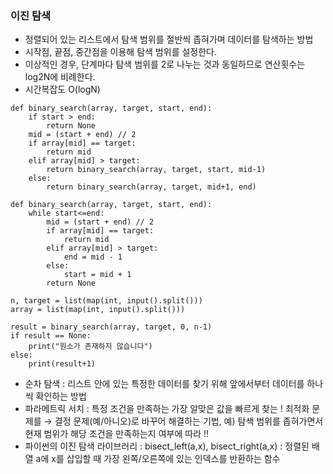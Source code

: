 ### 이진 탐색
- 정렬되어 있는 리스트에서 탐색 범위를 절반씩 좁혀가며 데이터를 탐색하는 방법
- 시작점, 끝점, 중간점을 이용해 탐색 범위를 설정한다.
- 이상적인 경우, 단계마다 탐색 범위를 2로 나누는 것과 동일하므로 연산횟수는 log2N에 비례한다.
- 시간복잡도 O(logN)
  
```
def binary_search(array, target, start, end):
	if start > end:
		return None
	mid = (start + end) // 2
	if array[mid] == target:
		return mid
	elif array[mid] > target:
		return binary_search(array, target, start, mid-1)
	else:
		return binary_search(array, target, mid+1, end)

def binary_search(array, target, start, end):
	while start<=end:
		mid = (start + end) // 2
		if array[mid] == target:
			return mid
		elif array[mid] > target:
			end = mid - 1
		else:
			start = mid + 1
		return None

n, target = list(map(int, input().split()))
array = list(map(int, input().split()))

result = binary_search(array, target, 0, n-1)
if result == None:
	print("원소가 존재하지 않습니다")
else:
	print(result+1)
```

+ 순차 탐색 : 리스트 안에 있는 특정한 데이터를 찾기 위해 앞에서부터 데이터를 하나씩 확인하는 방법
+ 파라메트릭 서치 : 특정 조건을 만족하는 가장 알맞은 값을 빠르게 찾는 ! 최적화 문제를 → 결정 문제(예/아니오)로 바꾸어 해결하는 기법,
  예) 탐색 범위를 좁혀가면서 현재 범위가 해당 조건을 만족하는지 여부에 따라 !!
+ 파이썬의 이진 탐색 라이브러리 : bisect_left(a,x), bisect_right(a,x) : 정렬된 배열 a에 x를 삽입할 때 가장 왼쪽/오른쪽에 있는 인덱스를 반환하는 함수

